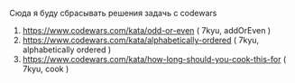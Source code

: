 Сюда я буду сбрасывать решения задачь с codewars

1) https://www.codewars.com/kata/odd-or-even  ( 7kyu, addOrEven )
2) https://www.codewars.com/kata/alphabetically-ordered ( 7kyu, alphabetically ordered )
3) https://www.codewars.com/kata/how-long-should-you-cook-this-for ( 7kyu, cook )
